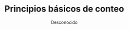 ---
title: "Principios básicos de conteo"
year: 2010
thumbnail: "assets/img/Logo-ommgto.png"
topic: "Combinatoria"
file: "assets/pdf/Principios-básicos-de-conteo.pdf"
author: "Desconocido"
level: "Básico"
alttext: "Comencemos a contar."
---